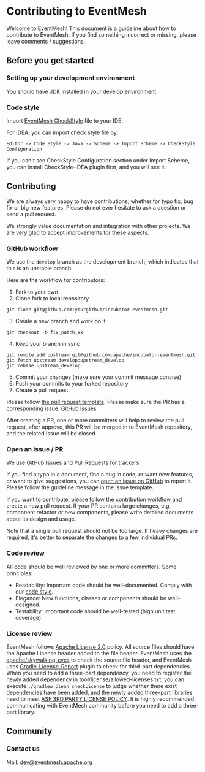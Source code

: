 # Contributing to EventMesh

Welcome to EventMesh! This document is a guideline about how to contribute to EventMesh. If you find something incorrect
or missing, please leave comments / suggestions.

## Before you get started

### Setting up your development environment

You should have JDK installed in your develop environment.

### Code style

Import [EventMesh CheckStyle](./style/checkStyle.xml) file to your IDE.

For IDEA, you can import check style file by:
```shell
Editor -> Code Style -> Java -> Scheme -> Import Scheme -> CheckStyle Configuration
```
If you can't see CheckStyle Configuration section under Import Scheme, you can install CheckStyle-IDEA plugin first, and you will see it.

## Contributing

We are always very happy to have contributions, whether for typo fix, bug fix or big new features. Please do not ever
hesitate to ask a question or send a pull request.

We strongly value documentation and integration with other projects. We are very glad to accept improvements for these
aspects.

### GitHub workflow

We use the `develop` branch as the development branch, which indicates that this is an unstable branch.

Here are the workflow for contributors:

1. Fork to your own
2. Clone fork to local repository
```shell
git clone git@github.com:yourgithub/incubator-eventmesh.git
```
3. Create a new branch and work on it
```shell
git checkout -b fix_patch_xx
```  
4. Keep your branch in sync
```shell
git remote add upstream git@github.com:apache/incubator-eventmesh.git
git fetch upstream develop:upstream_develop
git rebase upstream_develop
```   
5. Commit your changes (make sure your commit message concise)
6. Push your commits to your forked repository
7. Create a pull request

Please follow [the pull request template](./.github/PULL_REQUEST_TEMPLATE.md). Please make sure the PR has a
corresponding issue. [GitHub Issues](https://github.com/apache/incubator-eventmesh/issues)

After creating a PR, one or more committers will help to review the pull request, after approve, this PR will be merged in to 
EventMesh repository, and the related Issue will be closed.

### Open an issue / PR

We use [GitHub Issues](https://github.com/apache/incubator-eventmesh/issues)
and [Pull Requests](https://github.com/apache/incubator-eventmesh/pulls) for trackers.

If you find a typo in a document, find a bug in code, or want new features, or want to give suggestions, you
can [open an issue on GitHub](https://github.com/apache/incubator-eventmesh/issues/new) to report it. Please follow the
guideline message in the issue template.

If you want to contribute, please follow the [contribution workflow](#github-workflow) and create a new pull request. If
your PR contains large changes, e.g. component refactor or new components, please write detailed documents about its
design and usage.

Note that a single pull request should not be too large. If heavy changes are required, it's better to separate the
changes to a few individual PRs.

### Code review

All code should be well reviewed by one or more committers. Some principles:

- Readability: Important code should be well-documented. Comply with our [code style](./style/checkStyle.xml).
- Elegance: New functions, classes or components should be well-designed.
- Testability: Important code should be well-tested (high unit test coverage).

### License review

EventMesh follows [Apache License 2.0](http://www.apache.org/licenses/LICENSE-2.0.html) policy. All source files should 
have the Apache License header added to the file header. EventMesh uses the [apache/skywalking-eyes](https://github.com/apache/skywalking-eyes) to check 
the source file header, and EventMesh uses [Gradle-License-Report](https://github.com/jk1/Gradle-License-Report) plugin to check for third-part dependencies. 
When you need to add a three-part dependency, you need to register the newly added dependency in tool/license/allowed-licenses.txt, you can execute `./gradlew clean checkLicense` to judge
whether there exist dependencies have been added, and the newly added three-part libraries need to meet [ASF 3RD PARTY LICENSE POLICY](https://apache.org/legal/resolved.html). 
It is highly recommended communicating with EventMesh community before you need to add a three-part library.

## Community

### Contact us

Mail: dev@eventmesh.apache.org
